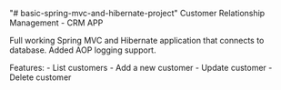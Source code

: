 "# basic-spring-mvc-and-hibernate-project" 
                                                          Customer Relationship Management - CRM APP
  
  Full working Spring MVC and Hibernate application that connects to database. Added AOP logging support.
  
  Features:
    - List customers
    - Add a new customer
    - Update customer
    - Delete customer
